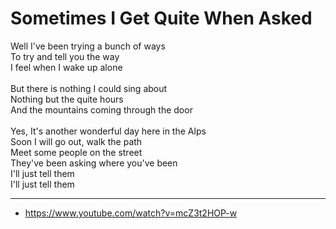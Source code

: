 # Sometimes I Get Quite When Asked

Well I've been trying a bunch of ways\
To try and tell you the way\
I feel when I wake up alone\
\
But there is nothing I could sing about\
Nothing but the quite hours\
And the mountains coming through the door\
\
Yes, It's another wonderful day here in the Alps\
Soon I will go out, walk the path\
Meet some people on the street\
They've been asking where you've been\
I'll just tell them\
I'll just tell them

---
- https://www.youtube.com/watch?v=mcZ3t2HOP-w
